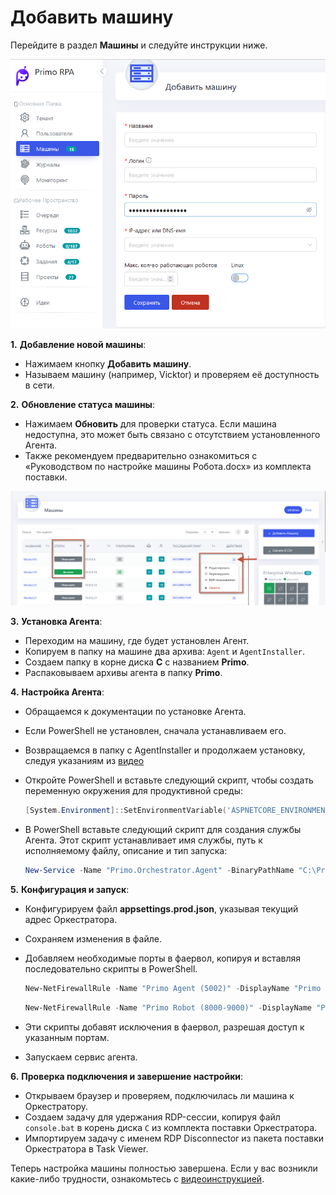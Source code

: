 # Добавить машину

Перейдите в раздел **Машины** и следуйте инструкции ниже.

![](../.gitbook/assets1/add_mashine.png)  

**1.** **Добавление новой машины**:
- Нажимаем кнопку **Добавить машину**.
- Называем машину (например, Vicktor) и проверяем её доступность в сети.

**2.** **Обновление статуса машины**:
- Нажимаем **Обновить** для проверки статуса. Если машина недоступна, это может быть связано с отсутствием установленного Агента.
- Также рекомендуем предварительно ознакомиться с «Руководством по настройке машины Робота.docx» из комплекта поставки.

![](../.gitbook/assets1/add_maschine.png)

**3.** **Установка Агента**:
- Переходим на машину, где будет установлен Агент.
- Копируем в папку на машине два архива: `Agent` и `AgentInstaller`.
- Создаем папку в корне диска **C** с названием **Primo**.
- Распаковываем архивы агента в папку **Primo**.

**4.** **Настройка Агента**:
- Обращаемся к документации по установке Агента.
- Если PowerShell не установлен, сначала устанавливаем его.
- Возвращаемся в папку с AgentInstaller и продолжаем установку, следуя указаниям из [видео](https://youtu.be/SlxgjXDrvsM?t=599)
- Откройте PowerShell и вставьте следующий скрипт, чтобы создать переменную окружения для продуктивной среды:

   ```powershell
   [System.Environment]::SetEnvironmentVariable('ASPNETCORE_ENVIRONMENT', 'ProdWin', [System.EnvironmentVariableTarget]::Machine)
   ```

- В PowerShell вставьте следующий скрипт для создания службы Агента. Этот скрипт устанавливает имя службы, путь к исполняемому файлу, описание и тип запуска:

   ```powershell
   New-Service -Name "Primo.Orchestrator.Agent" -BinaryPathName "C:\Primo\Agent\Primo.Orchestrator.Agent.exe" -Description "Primo.Orchestrator.Agent" -DisplayName "Primo.Orchestrator.Agent" -StartupType Automatic
   ```


**5.** **Конфигурация и запуск**:
- Конфигурируем файл **appsettings.prod.json**, указывая текущий адрес Оркестратора.
- Сохраняем изменения в файле.
- Добавляем необходимые порты в фаервол, копируя и вставляя последовательно скрипты в PowerShell.
  
   ```powershell
   New-NetFirewallRule -Name "Primo Agent (5002)" -DisplayName "Primo Agent (5002)" -Profile "Private, Domain, Public" -Direction Inbound -Action Allow -Protocol TCP -LocalPort 5002
   ```

   ```powershell
   New-NetFirewallRule -Name "Primo Robot (8000-9000)" -DisplayName "Primo Robot (8000-9000)" -Profile "Private, Domain, Public" -Direction Inbound -Action Allow -Protocol TCP -LocalPort 8000-9000
   ```
- Эти скрипты добавят исключения в фаервол, разрешая доступ к указанным портам.
- Запускаем сервис агента.


**6.** **Проверка подключения и завершение настройки**:
- Открываем браузер и проверяем, подключилась ли машина к Оркестратору.
- Создаем задачу для удержания RDP-сессии, копируя файл `console.bat` в корень диска `C` из комплекта поставки Оркестратора.
- Импортируем задачу с именем RDP Disconnector из пакета поставки Оркестратора в Task Viewer.

Теперь настройка машины полностью завершена. Если у вас возникли какие-либо трудности, ознакомьтесь с [видеоинструкцией](https://youtu.be/SlxgjXDrvsM?t=599).
